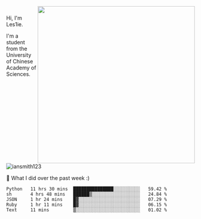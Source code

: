 <img align="right" src="https://github-readme-stats.vercel.app/api?username=iansmith123&show_icons=true&hide_border=true" width="420">

### 
Hi, I'm Les1ie. 

I'm a student from the University of Chinese Academy of Sciences.

<img src="https://komarev.com/ghpvc/?username=iansmith123" alt="iansmith123" />




🔭 What I did over the past week :)
<!--START_SECTION:waka-->
```text
Python   11 hrs 30 mins  ███████████████░░░░░░░░░░   59.42 % 
sh       4 hrs 48 mins   ██████▒░░░░░░░░░░░░░░░░░░   24.84 % 
JSON     1 hr 24 mins    █▓░░░░░░░░░░░░░░░░░░░░░░░   07.29 % 
Ruby     1 hr 11 mins    █▓░░░░░░░░░░░░░░░░░░░░░░░   06.15 % 
Text     11 mins         ▒░░░░░░░░░░░░░░░░░░░░░░░░   01.02 % 
```
<!--END_SECTION:waka-->


<!--
**IanSmith123/IanSmith123** is a ✨ _special_ ✨ repository because its `README.md` (this file) appears on your GitHub profile.
<img src="https://github.githubassets.com/images/spinners/octocat-spinner-64.gif">

Here are some ideas to get you started:

- 🔭 I’m currently working on ...
- 🌱 I’m currently learning ...
- 👯 I’m looking to collaborate on ...
- 🤔 I’m looking for help with ...
- 💬 Ask me about ...
- 📫 How to reach me: ...
- 😄 Pronouns: ...
- ⚡ Fun fact: ...
-->
